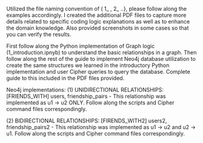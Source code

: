 Utilized the file naming convention of ( 1_ , 2_ ..}, please follow along the examples accordingly. I created the additional PDF files to capture more details related to specific coding logic explanations as well as to enhance the domain knowledge. Also provided screenshots in some cases so that you can verify the results.

First follow along the Python implementation of Graph logic (1_introduction.ipnyb) to understand the basic relationships in a graph. Then follow along the rest of the guide to implement Neo4j database utilization to create the same structures we learned in the introductory Python implementation and user Cipher queries to query the database. Complete guide to this included in the PDF files provided.

Neo4j implementations:
(1) UNIDIRECTIONAL RELATIONSHIPS: [FRIENDS_WITH]
users, friendship_pairs - This relationship was implemented as u1 -> u2 ONLY. Follow along the scripts and Cipher command files correspondingly.

(2) BIDIRECTIONAL RELATIONSHIPS: [FIRENDS_WITH2]
users2, friendship_pairs2 - This relationship was implemented as u1 -> u2 and u2 -> u1. Follow along the scripts and Cipher command files correspondingly.
